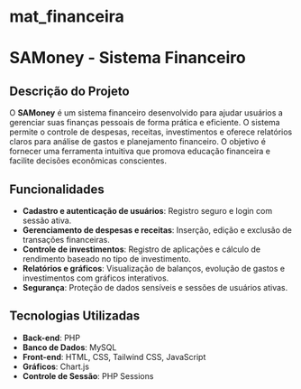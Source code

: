 # mat_financeira

# SAMoney - Sistema Financeiro

## Descrição do Projeto

O **SAMoney** é um sistema financeiro desenvolvido para ajudar usuários a gerenciar suas finanças pessoais de forma prática e eficiente. O sistema permite o controle de despesas, receitas, investimentos e oferece relatórios claros para análise de gastos e planejamento financeiro. O objetivo é fornecer uma ferramenta intuitiva que promova educação financeira e facilite decisões econômicas conscientes.

## Funcionalidades

* **Cadastro e autenticação de usuários**: Registro seguro e login com sessão ativa.
* **Gerenciamento de despesas e receitas**: Inserção, edição e exclusão de transações financeiras.
* **Controle de investimentos**: Registro de aplicações e cálculo de rendimento baseado no tipo de investimento.
* **Relatórios e gráficos**: Visualização de balanços, evolução de gastos e investimentos com gráficos interativos.
* **Segurança**: Proteção de dados sensíveis e sessões de usuários ativas.

## Tecnologias Utilizadas

* **Back-end**: PHP 
* **Banco de Dados**: MySQL
* **Front-end**: HTML, CSS, Tailwind CSS, JavaScript
* **Gráficos**: Chart.js
* **Controle de Sessão**: PHP Sessions






